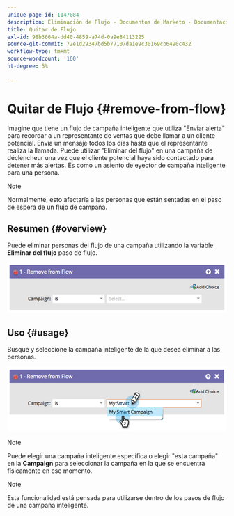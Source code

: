 ```yaml
---
unique-page-id: 1147084
description: Eliminación de Flujo - Documentos de Marketo - Documentación del producto
title: Quitar de Flujo
exl-id: 98b3664a-dd40-4859-a74d-0a9e84113225
source-git-commit: 72e1d29347bd5b77107da1e9c30169cb6490c432
workflow-type: tm+mt
source-wordcount: '160'
ht-degree: 5%

---
```


# Quitar de Flujo {#remove-from-flow}

Imagine que tiene un flujo de campaña inteligente que utiliza &quot;Enviar alerta&quot; para recordar a un representante de ventas que debe llamar a un cliente potencial. Envía un mensaje todos los días hasta que el representante realiza la llamada. Puede utilizar &quot;Eliminar del flujo&quot; en una campaña de déclencheur una vez que el cliente potencial haya sido contactado para detener más alertas. Es como un asiento de eyector de campaña inteligente para una persona.

>[!NOTE]
>
>Normalmente, esto afectaría a las personas que están sentadas en el paso de espera de un flujo de campaña.

## Resumen {#overview}

Puede eliminar personas del flujo de una campaña utilizando la variable **Eliminar del flujo** paso de flujo.

![](assets/image2014-9-22-17-3a10-3a21.png)

## Uso {#usage}

Busque y seleccione la campaña inteligente de la que desea eliminar a las personas.

![](assets/image2014-9-22-17-3a10-3a28.png)

>[!NOTE]
>
>Puede elegir una campaña inteligente específica o elegir &quot;esta campaña&quot; en la **Campaign** para seleccionar la campaña en la que se encuentra físicamente en ese momento.

>[!NOTE]
>
>Esta funcionalidad está pensada para utilizarse dentro de los pasos de flujo de una campaña inteligente.
